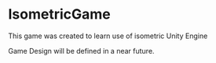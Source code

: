 # IsometricGame
 
This game was created to learn use of isometric Unity Engine

Game Design will be defined in a near future.